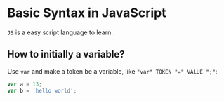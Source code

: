 Basic Syntax in JavaScript
==========================

`JS` is a easy script language to learn.

How to initially a variable?
----------------------------

Use `var` and make a token be a variable, like `"var" TOKEN "=" VALUE ";"`:

``` javascript
var a = 13;
var b = 'hello world';
```
